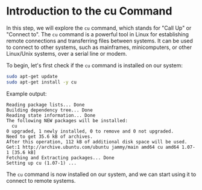 # Introduction to the cu Command

In this step, we will explore the `cu` command, which stands for "Call Up" or "Connect to". The `cu` command is a powerful tool in Linux for establishing remote connections and transferring files between systems. It can be used to connect to other systems, such as mainframes, minicomputers, or other Linux/Unix systems, over a serial line or modem.

To begin, let's first check if the `cu` command is installed on our system:

```bash
sudo apt-get update
sudo apt-get install -y cu
```

Example output:

```
Reading package lists... Done
Building dependency tree... Done
Reading state information... Done
The following NEW packages will be installed:
  cu
0 upgraded, 1 newly installed, 0 to remove and 0 not upgraded.
Need to get 35.6 kB of archives.
After this operation, 112 kB of additional disk space will be used.
Get:1 http://archive.ubuntu.com/ubuntu jammy/main amd64 cu amd64 1.07-1 [35.6 kB]
Fetching and Extracting packages... Done
Setting up cu (1.07-1) ...
```

The `cu` command is now installed on our system, and we can start using it to connect to remote systems.
